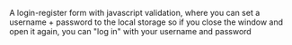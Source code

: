 A login-register form with javascript validation, where you can set a username + password to the local storage so if you close the window and open it again, you can "log in" with your username and password 